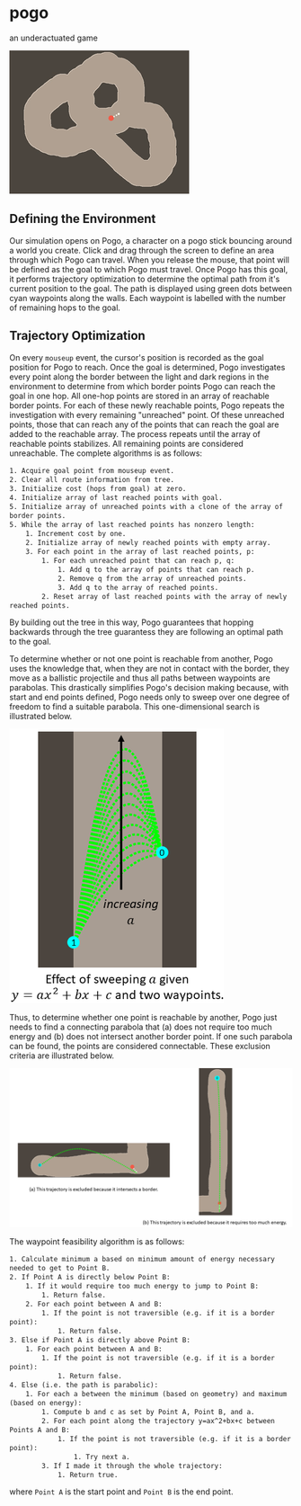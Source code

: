 # pogo
an underactuated game

![it's pronounced "geoff"](images/readme.gif)

## Defining the Environment
Our simulation opens on Pogo, a character on a pogo stick bouncing around a world you create. Click and drag through the screen to define an area through which Pogo can travel. When you release the mouse, that point will be defined as the goal to which Pogo must travel. Once Pogo has this goal, it performs trajectory optimization to determine the optimal path from it's current position to the goal. The path is displayed using green dots between cyan waypoints along the walls. Each waypoint is labelled with the number of remaining hops to the goal.

## Trajectory Optimization
On every `mouseup` event, the cursor's position is recorded as the goal position for Pogo to reach. Once the goal is determined, Pogo investigates every point along the border between the light and dark regions in the environment to determine from which border points Pogo can reach the goal in one hop. All one-hop points are stored in an array of reachable border points. For each of these newly reachable points, Pogo repeats the investigation with every remaining "unreached" point. Of these unreached points, those that can reach any of the points that can reach the goal are added to the reachable array. The process repeats until the array of reachable points stabilizes. All remaining points are considered unreachable. The complete algorithms is as follows:
```
1. Acquire goal point from mouseup event.
2. Clear all route information from tree.
3. Initialize cost (hops from goal) at zero.
4. Initialize array of last reached points with goal.
5. Initialize array of unreached points with a clone of the array of border points.
5. While the array of last reached points has nonzero length:
	1. Increment cost by one.
	2. Initialize array of newly reached points with empty array.
	3. For each point in the array of last reached points, p:
		1. For each unreached point that can reach p, q:
			1. Add q to the array of points that can reach p.
			2. Remove q from the array of unreached points.
			3. Add q to the array of reached points.
		2. Reset array of last reached points with the array of newly reached points.
```
By building out the tree in this way, Pogo guarantees that hopping backwards through the tree guarantess they are following an optimal path to the goal.

To determine whether or not one point is reachable from another, Pogo uses the knowledge that, when they are not in contact with the border, they move as a ballistic projectile and thus all paths between waypoints are parabolas. This drastically simplifies Pogo's decision making because, with start and end points defined, Pogo needs only to sweep over one degree of freedom to find a suitable parabola. This one-dimensional search is illustrated below.

![The effect of sweeping a](images/a_sweep.png)

Thus, to determine whether one point is reachable by another, Pogo just needs to find a connecting parabola that (a) does not require too much energy and (b) does not intersect another border point. If one such parabola can be found, the points are considered connectable. These exclusion criteria are illustrated below.

![Exclusion criteria](images/exclusions.png)

The waypoint feasibility algorithm is as follows:
```
1. Calculate minimum a based on minimum amount of energy necessary needed to get to Point B.
2. If Point A is directly below Point B:
	1. If it would require too much energy to jump to Point B:
		1. Return false.
	2. For each point between A and B:
		1. If the point is not traversible (e.g. if it is a border point):
			1. Return false.
3. Else if Point A is directly above Point B:
	1. For each point between A and B:
		1. If the point is not traversible (e.g. if it is a border point):
			1. Return false.
4. Else (i.e. the path is parabolic):
	1. For each a between the minimum (based on geometry) and maximum (based on energy):
		1. Compute b and c as set by Point A, Point B, and a.
		2. For each point along the trajectory y=ax^2+bx+c between Points A and B:
			1. If the point is not traversible (e.g. if it is a border point):
				1. Try next a.
		3. If I made it through the whole trajectory:
			1. Return true.
```
where `Point A` is the start point and `Point B` is the end point.